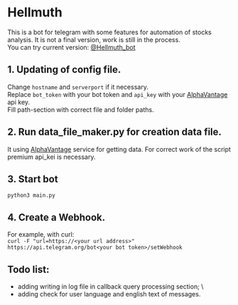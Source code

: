 # Hellmuth
This is a bot for telegram with some features for automation of stocks analysis. It is not a final version, work is still in the process.\
You can try current version: [@Hellmuth_bot](https://telegram.dog/Hellmuth_bot)

## 1. Updating of config file.
Change `hostname` and `serverport` if it necessary.\
Replace `bot_token` with your bot token and `api_key` with your [AlphaVantage](https://www.alphavantage.co) api key.\
Fill path-section with correct file and folder paths.

## 2. Run data_file_maker.py for creation data file.
It using [AlphaVantage](https://www.alphavantage.co) service for getting data. For correct work of the script premium api_kei is necessary.

## 3. Start bot
```python3 main.py```

## 4. Create a Webhook.
For example, with curl:\
```curl -F "url=https://<your url address>" https://api.telegram.org/bot<your bot token>/setWebhook```

## Todo list:
- adding writing in log file in callback query processing section; \
- adding check for user language and english text of messages.
